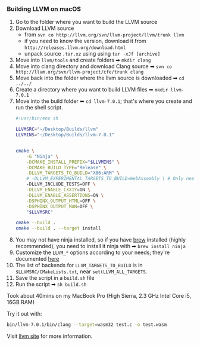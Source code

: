 ### Building LLVM on macOS

1. Go to the folder where you want to build the LLVM source
2. Download LLVM source 
    - from `svn co http://llvm.org/svn/llvm-project/llvm/trunk llvm`
    - if you need to know the version, download it from `http://releases.llvm.org/download.html`
    - unpack source `.tar.xz` using using `tar -xJf [archive]`
3. Move into `llvm/tools` and create folders ➡ `mkdir clang`
4. Move into clang directory and download Clang source ➡ `svn co http://llvm.org/svn/llvm-project/cfe/trunk clang`
6. Move back into the folder where the llvm source is downloaded ➡ `cd ../../`
3. Create a directory where you want to build LLVM files ➡ `mkdir llvm-7.0.1`
4. Move into the build folder ➡ `cd llvm-7.0.1`; that's where you create and run the shell script.
    ```sh
    #!usr/bin/env sh

    LLVMSRC="~/Desktop/Builds/llvm"
    LLVMINS="~/Desktop/Builds/llvm-7.0.1"


    cmake \
        -G "Ninja" \
        -DCMAKE_INSTALL_PREFIX="$LLVMINS" \
        -DCMAKE_BUILD_TYPE="Release" \
        -DLLVM_TARGETS_TO_BUILD="X86;ARM" \
        # -DLLVM_EXPERIMENTAL_TARGETS_TO_BUILD=WebAssembly \ # Only needed in llvm-6.x and below
        -DLLVM_INCLUDE_TESTS=OFF \
        -DLLVM_ENABLE_CXX1Y=ON \
        -DLLVM_ENABLE_ASSERTIONS=ON \
        -DSPHINX_OUTPUT_HTML=OFF \
        -DSPHINX_OUTPUT_MAN=OFF \
        "$LLVMSRC"

    cmake --build .
    cmake --build . --target install
    ```
5. You may not have ninja installed, so if you have [brew](https://brew.sh/) installed (highly recommended), you  need to install it ninja with ➡ `brew install ninja`
6. Customize the `LLVM_*` options according to your needs; they're documented [here](http://llvm.org/docs/CMake.html#llvm-specific-variables)
7. The list of backends for `LLVM_TARGETS_TO_BUILD` is in `$LLVMSRC/CMakeLists.txt`, near `set(LLVM_ALL_TARGETS`.
8. Save the script in a `build.sh` file
9. Run the script ➡ `sh build.sh`

Took about 40mins on my MacBook Pro (High Sierra, 2.3 GHz Intel Core i5, 16GB RAM)

Try it out with: 
  ```sh
  bin/llvm-7.0.1/bin/clang --target=wasm32 test.c -o test.wasm
  ```

Visit [llvm site](https://llvm.org/docs/GettingStarted.html) for more information.
